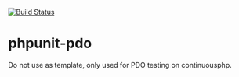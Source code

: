 [![Build Status](https://status.continuousphp.com/git-hub/continuousphp/phpunit-pdo?token=366e4bc2-f9e7-4fd8-a134-87b625c7558c)](https://continuousphp.com/git-hub/continuousphp/phpunit-pdo)

# phpunit-pdo

Do not use as template, only used for PDO testing on continuousphp.
